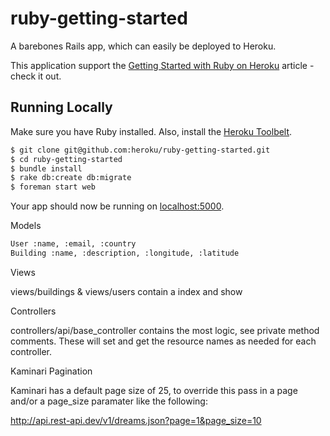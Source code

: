 # ruby-getting-started

A barebones Rails app, which can easily be deployed to Heroku.

This application support the [Getting Started with Ruby on Heroku](https://devcenter.heroku.com/articles/getting-started-with-ruby) article - check it out.

## Running Locally

Make sure you have Ruby installed.  Also, install the [Heroku Toolbelt](https://toolbelt.heroku.com/).

```sh
$ git clone git@github.com:heroku/ruby-getting-started.git
$ cd ruby-getting-started
$ bundle install
$ rake db:create db:migrate
$ foreman start web
```

Your app should now be running on [localhost:5000](http://localhost:5000/).

Models
```sh
User :name, :email, :country
Building :name, :description, :longitude, :latitude
```

Views

views/buildings & views/users contain a index and show

Controllers

controllers/api/base_controller contains the most logic, see private method comments. These will set and get the resource names as needed for each controller.

Kaminari Pagination

Kaminari has a default page size of 25, to override this pass in a page and/or a page_size paramater like the following:

http://api.rest-api.dev/v1/dreams.json?page=1&page_size=10
